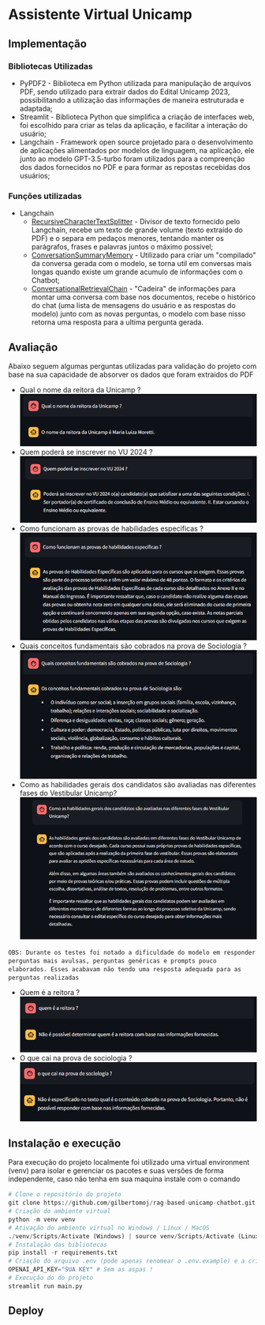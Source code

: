 # Assistente Virtual Unicamp


## Implementação 
### Bibliotecas Utilizadas
- PyPDF2 - Biblioteca em Python utilizada para manipulação de arquivos PDF, sendo utilizado para extrair dados do Edital Unicamp 2023, possibilitando a utilização das informações de maneira estruturada e adaptada;
- Streamlit - Biblioteca Python que simplifica a criação de interfaces web, foi escolhido para criar as telas da aplicação, e facilitar a interação do usuário;
- Langchain - Framework open source projetado para o desenvolvimento de aplicações alimentados por modelos de linguagem, na aplicação, ele junto ao modelo GPT-3.5-turbo foram utilizados para a compreenção dos dados fornecidos no PDF e para formar as repostas recebidas dos usuários;

### Funções utilizadas
- Langchain
  - [RecursiveCharacterTextSplitter](https://python.langchain.com/docs/modules/data_connection/document_transformers/text_splitters/recursive_text_splitter) - Divisor de texto fornecido pelo Langchain, recebe um texto de grande volume (texto extraído do PDF) e o separa em pedaços menores, tentando manter os parágrafos, frases e palavras juntos o máximo possivel;
  - [ConversationSummaryMemory](https://python.langchain.com/docs/modules/memory/types/summary) - Utilizado para criar um "compilado" da conversa gerada com o modelo, se torna util em conversas mais longas quando existe um grande acumulo de informações com o Chatbot;
  - [ConversationalRetrievalChain](https://api.python.langchain.com/en/latest/chains/langchain.chains.conversational_retrieval.base.ConversationalRetrievalChain.html) - "Cadeira" de informações para montar uma conversa com base nos documentos, recebe o histórico do chat (uma lista de mensagens do usuário e as respostas do modelo) junto com as novas perguntas, o modelo com base nisso retorna uma resposta para a ultima pergunta gerada. 

## Avaliação
Abaixo seguem algumas perguntas utilizadas para validação do projeto com base na sua capacidade de absorver os dados que foram extraidos do PDF
- Qual o nome da reitora da Unicamp ?  
![Imagem 01](.github/chatbot-pergunta-01.png)  
- Quem poderá se inscrever no VU 2024 ?  
![Imagem 02](.github/chatbot-pergunta-02.png)  
- Como funcionam as provas de habilidades especificas ?  
![Imagem 03](.github/chatbot-pergunta-03.png)  
- Quais conceitos fundamentais são cobrados na prova de Sociologia ?  
![Imagem 04](.github/chatbot-pergunta-04.png)  
- Como as habilidades gerais dos candidatos são avaliadas nas diferentes fases do Vestibular Unicamp?  
![Imagem 05](.github/chatbot-pergunta-05.png)  

`OBS: Durante os testes foi notado a dificuldade do modelo em responder perguntas mais avulsas, perguntas genéricas e prompts pouco elaborados. Esses acabavam não tendo uma resposta adequada para as perguntas realizadas`  
- Quem é a reitora ?  
![Imagem Error 02](.github/chatbot-pergunta-error-01.png)  
- O que cai na prova de sociologia ?  
![Imagem Error 02](.github/chatbot-pergunta-error-02.png)  

## Instalação e execução
Para execução do projeto localmente foi utilizado uma virtual environment (venv) para isolar e gerenciar os pacotes e suas versões de forma independente, caso não tenha em sua maquina instale com o comando 
`````python                      
# Clone o repositório do projeto 
git clone https://github.com/gilbertomoj/rag-based-unicamp-chatbot.git
# Criação do ambiente virtual
python -m venv venv 
# Ativação do ambiente virtual no Windows / Linux / MacOS
./venv/Scripts/Activate (Windows) | source venv/Scripts/Activate (Linux ou MacOS) 
# Instalação das bibliotecas 
pip install -r requirements.txt
# Criação do arquivo .env (pode apenas renomear o .env.example) e a criação da variável com a key
OPENAI_API_KEY="SUA KEY" # Sem as aspas !
# Execução do do projeto
streamlit run main.py
`````
## Deploy


